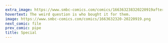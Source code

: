 ```yaml
---
extra_image: https://www.smbc-comics.com/comics/166363238320220919after.png
hovertext: The weird question is who bought it for them.
image: https://www.smbc-comics.com/comics/1663632320-20220919.png
next_comic: file
prev_comic: pipe
title: Special
---
```


